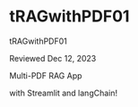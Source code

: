 # tRAGwithPDF01
tRAGwithPDF01

Reviewed Dec 12, 2023

Multi-PDF RAG App

with Streamlit and langChain!
